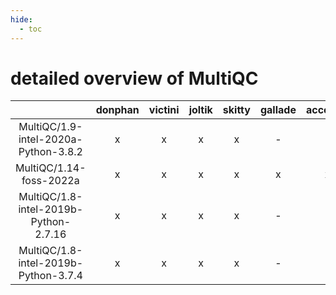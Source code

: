 ```yaml
---
hide:
  - toc
---
```


detailed overview of MultiQC
============================

| |donphan|victini|joltik|skitty|gallade|accelgor|swalot|doduo|
| :---: | :---: | :---: | :---: | :---: | :---: | :---: | :---: | :---: |
|MultiQC/1.9-intel-2020a-Python-3.8.2|x|x|x|x|-|-|x|x|
|MultiQC/1.14-foss-2022a|x|x|x|x|x|x|x|x|
|MultiQC/1.8-intel-2019b-Python-2.7.16|x|x|x|x|-|-|-|x|
|MultiQC/1.8-intel-2019b-Python-3.7.4|x|x|x|x|-|-|-|x|
